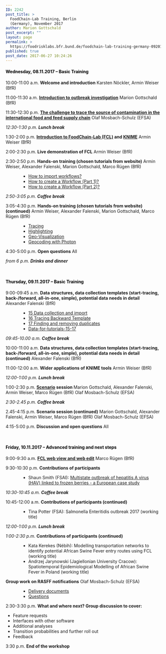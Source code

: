 ```yaml
---
ID: 2242
post_title: >
  FoodChain-Lab Training, Berlin
  (Germany), November 2017
author: Marion Gottschald
post_excerpt: ""
layout: page
permalink: >
  https://foodrisklabs.bfr.bund.de/foodchain-lab-training-germany-092017/
published: true
post_date: 2017-06-27 10:24:26
---
```

<h4><span style="color: #000000;"><strong>Wednesday, 08.11.2017 – Basic Training</strong></span></h4>

10:00-11:00 a.m.
<strong>Welcome and introduction</strong>
Karsten Nöckler, Armin Weiser (BfR)

11:00-11:30 a.m.
<strong><a href="https://foodrisklabs.bfr.bund.de/wp-content/uploads/2017/12/20171108_Gottschald_Introduction-outbreak-investigation_for-website.pdf">Introduction to outbreak investigation</a></strong>
Marion Gottschald (BfR)

11:30-12:30 p.m.
<strong><a href="https://foodrisklabs.bfr.bund.de/wp-content/uploads/2017/12/20171108_AMU_FPABfR_FCLCourse_Presentation_DEMOS_v01.pdf">The challenge to trace the source of contamination in the international food and feed supply chain</a></strong>
Olaf Mosbach-Schulz (EFSA)

<em>12:30-1:30 p.m.</em>
<strong><em>Lunch break</em></strong>

1:30-2:00 p.m.
<strong><a href="https://foodrisklabs.bfr.bund.de/wp-content/uploads/2017/12/20171108_FoodChainLab_Workshop_Introduction-to-FCL.pdf">Introduction to FoodChain-Lab (FCL)</a> and <a href="https://foodrisklabs.bfr.bund.de/wp-content/uploads/2017/12/20171108_Workshop_KNIME_EN.pdf">KNIME</a></strong>
Armin Weiser (BfR)

2:00-2:30 p.m.
<strong>Live demonstration of FCL</strong>
Armin Weiser (BfR)

2:30-2:50 p.m.
<strong>Hands-on training (chosen tutorials from website)</strong>
Armin Weiser, Alexander Falenski, Marion Gottschald, Marco Rügen (BfR)
<ul style="margin-left: 50px;">
 	<li><a href="https://foodrisklabs.bfr.bund.de/import-workflow-to-foodchain-lab/">How to import workflows?</a></li>
 	<li><a href="https://foodrisklabs.bfr.bund.de/create-foodchain-lab-workflow-part-1/">How to create a Workflow (Part 1)?</a></li>
 	<li><a href="https://foodrisklabs.bfr.bund.de/create-foodchain-lab-workflow-part-2/">How to create a Workflow (Part 2)?</a></li>
</ul>

<em>2:50-3:05 p.m.</em>
<em><strong>Coffee break</strong></em>

3:05-4:30 p.m.
<strong>Hands-on training (chosen tutorials from website) (continued)</strong>
Armin Weiser, Alexander Falenski, Marion Gottschald, Marco Rügen (BfR)
<ul style="margin-left: 50px;">
 	<li><a href="https://foodrisklabs.bfr.bund.de/tut-tracing-in-foodchain-lab/">Tracing</a></li>
 	<li><a href="https://foodrisklabs.bfr.bund.de/highlighting-in-foodchain-lab/">Highlighting</a></li>
 	<li><a href="https://foodrisklabs.bfr.bund.de/geo-visualization-in-foodchain-lab/">Geo-Visualization</a></li>
        <li><a href="https://foodrisklabs.bfr.bund.de/geocoding_photon-in-foodchain-lab/">Geocoding with Photon</a></li>
</ul>

4:30-5:00 p.m.
<strong>Open questions</strong>
All

<em>from 6 p.m.</em>
<em><strong>Drinks and dinner</strong></em>

&nbsp;
<h4><span style="color: #000000;">Thursday, 09.11.2017 – Basic Training</span></h4>
9:00-09:45 a.m.
<strong>Data structures, data collection templates (start-tracing, back-/forward, all-in-one, simple), potential data needs in detail</strong>
Alexander Falenski (BfR)
<ul style="margin-left: 50px;">
 	<li><a href="https://foodrisklabs.bfr.bund.de/wp-content/uploads/2015/02/15-Data-collection-and-import.pdf">15 Data collection and import</a></li>
 	<li><a href="https://foodrisklabs.bfr.bund.de/wp-content/uploads/2015/02/16-Tracing-Backward-Template.pdf">16 Tracing Backward Template</a></li>
 	<li><a href="https://foodrisklabs.bfr.bund.de/wp-content/uploads/2015/02/17-Finding-and-removing-duplicates.pdf">17 Finding and removing duplicates</a></li>
        <li><a href="https://foodrisklabs.bfr.bund.de/wp-content/uploads/2015/02/Data-for-tutorials-15-17.zip">Data-for-tutorials-15-17</a></li>
</ul>

<em>09:45-10.00 a.m.</em>
<em><strong>Coffee break</strong></em>

10:00-11:00 a.m.
<strong>Data structures, data collection templates (start-tracing, back-/forward, all-in-one, simple), potential data needs in detail (continued)</strong>
Alexander Falenski (BfR)

11:00-12:00 a.m.
<strong>Wider applications of KNIME tools</strong>
Armin Weiser (BfR)

<em>12:00-1:00 p.m.</em>
<em><strong>Lunch break</strong></em>

1:00-2:30 p.m.
<strong><a href="https://foodrisklabs.bfr.bund.de/wp-content/uploads/2015/02/Scenario_2017.zip">Scenario</a> session </strong>
Marion Gottschald, Alexander Falenski, Armin Weiser, Marco Rügen (BfR)
Olaf Mosbach-Schulz (EFSA)

<em>2:30-2.45 p.m.</em>
<em><strong>Coffee break</strong></em>

2.45-4:15 p.m.
<strong>Scenario session (continued)</strong>
Marion Gottschald, Alexander Falenski, Armin Weiser, Marco Rügen (BfR)
Olaf Mosbach-Schulz (EFSA)

4:15-5:00 p.m.
<strong>Discussion and open questions</strong>
All

&nbsp;
<h4><span style="color: #000000;">Friday, 10.11.2017 – Advanced training and next steps</span></h4>
9:00-9:30 a.m.
<strong><a href="https://foodrisklabs.bfr.bund.de/fcl-web-app/">FCL web view and web edit</a></strong>
Marco Rügen (BfR)

9:30-10:30 p.m.
<strong>Contributions of participants</strong>
<ul style="margin-left: 50px;">
 	<li>Shaun Smith (FSAI): <a href="https://foodrisklabs.bfr.bund.de/wp-content/uploads/2017/12/20171110_SS_Irish-HAV-outbreak_FoodChain-Lab.pdf">Multistate outbreak of hepatitis A virus (HAV) linked to frozen berries - a European case study</a></li>
</ul>


<em>10:30-10:45 a.m.</em>
<em><strong>Coffee break</strong></em>

10:45-12:00 a.m.
<strong>Contributions of participants (continued)</strong>
<ul style="margin-left: 50px;">
 	<li>Tina Potter (FSA): Salmonella Enteritidis outbreak 2017 (working title)</li>
</ul>

<em>12:00-1:00 p.m.</em>
<em><strong>Lunch break</strong></em>

<em>1:00-2:30 p.m.</em>
<strong>Contributions of participants (continued)</strong>
<ul style="margin-left: 50px;">
 	<li>Kata Kerekes (Nébih): Modelling transportation networks to identify potential African Swine Fever entry routes using FCL (working title)</li>
        <li>Andrzej Jarynowski (Jagiellonian University Cracow): Spatiotemporal Epidemiological Modelling of African Swine Fever in Poland (working title)</li>
</ul>

<strong>Group work on RASFF notifications</strong>
Olaf Mosbach-Schulz (EFSA)
<ul style="margin-left: 50px;">
 	<li><a href="https://foodrisklabs.bfr.bund.de/wp-content/uploads/2017/12/20171110_AMU_FPABfR_FCLCourse_DeliveryDocs.pdf">Delivery documents</a></li>
 	<li><a href="https://foodrisklabs.bfr.bund.de/wp-content/uploads/2017/12/20171110_AMU_FPABfR_FCLCourse_Presentation_Practise_print.pdf">Questions</a></li>
</ul>

2:30-3:30 p.m.
<strong>What and where next? Group discussion to cover:</strong>
- Feature requests
- Interfaces with other software
- Additional analyses
- Transition probabilities and further roll out
- Feedback

3:30 p.m.
<strong>End of the workshop</strong>

&nbsp;